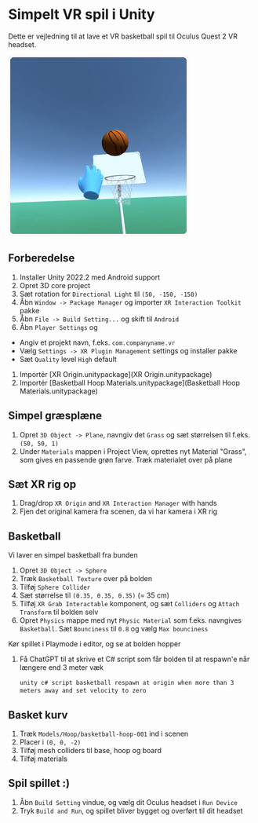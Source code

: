# Simpelt VR spil i Unity

Dette er vejledning til at lave et VR basketball spil til Oculus Quest 2 VR headset. 

![](docs/images/game.png)

## Forberedelse

1. Installer Unity 2022.2 med Android support
1. Opret 3D core project
1. Sæt rotation for `Directional Light` til `(50, -150, -150)`
1. Åbn `Window -> Package Manager` og importer `XR Interaction Toolkit` pakke
1. Åbn `File -> Build Setting...` og skift til `Android`
1. Åbn `Player Settings` og
  - Angiv et projekt navn, f.eks. `com.companyname.vr`
  - Vælg `Settings -> XR Plugin Management` settings og installer pakke
  - Sæt `Quality` level `High` default
1. Importér [XR Origin.unitypackage](XR Origin.unitypackage)
1. Importér [Basketball Hoop Materials.unitypackage](Basketball Hoop Materials.unitypackage)

## Simpel græsplæne

1. Opret `3D Object -> Plane`, navngiv det `Grass` og sæt størrelsen til f.eks. `(50, 50, 1)`
1. Under `Materials` mappen i Project View, oprettes nyt Material "Grass", som gives en passende grøn farve. Træk materialet over på plane

## Sæt XR rig op

1. Drag/drop `XR Origin` and `XR Interaction Manager` with hands
1. Fjen det original kamera fra scenen, da vi har kamera i XR rig

## Basketball

Vi laver en simpel basketball fra bunden

1. Opret `3D Object -> Sphere`
1. Træk `Basketball Texture` over på bolden
1. Tilføj `Sphere Collider`
1. Sæt størrelse til `(0.35, 0.35, 0.35)` (= 35 cm)
1. Tilføj `XR Grab Interactable` komponent, og sæt `Colliders` og `Attach Transform` til bolden selv
1. Opret `Physics` mappe med nyt `Physic Material` som f.eks. navngives `Basketball`. Sæt `Bounciness` til `0.8` og vælg `Max bounciness`

Kør spillet i Playmode i editor, og se at bolden hopper

1. Få ChatGPT til at skrive et C# script som får bolden til at respawn'e når længere end 3 meter væk
   ```
   unity c# script basketball respawn at origin when more than 3 meters away and set velocity to zero
   ```

## Basket kurv

1. Træk `Models/Hoop/basketball-hoop-001` ind i scenen
1. Placer i `(0, 0, -2)`
1. Tilføj mesh colliders til base, hoop og board
1. Tilføj materials

## Spil spillet :)

1. Åbn `Build Setting` vindue, og vælg dit Oculus headset i `Run Device`
1. Tryk `Build and Run`, og spillet bliver bygget og overført til dit headset
